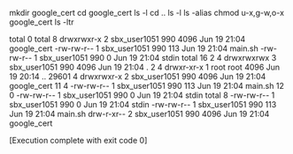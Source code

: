 
mkdir google_cert
cd google_cert
ls -l
cd ..
ls -l
ls -alias
chmod u-x,g-w,o-x google_cert
ls -ltr




total 0
total 8
drwxrwxr-x 2 sbx_user1051 990 4096 Jun 19 21:04 google_cert
-rw-rw-r-- 1 sbx_user1051 990  113 Jun 19 21:04 main.sh
-rw-rw-r-- 1 sbx_user1051 990    0 Jun 19 21:04 stdin
total 16
    2 4 drwxrwxrwx 3 sbx_user1051  990 4096 Jun 19 21:04 .
    2 4 drwxr-xr-x 1 root         root 4096 Jun 19 20:14 ..
29601 4 drwxrwxr-x 2 sbx_user1051  990 4096 Jun 19 21:04 google_cert
   11 4 -rw-rw-r-- 1 sbx_user1051  990  113 Jun 19 21:04 main.sh
   12 0 -rw-rw-r-- 1 sbx_user1051  990    0 Jun 19 21:04 stdin
total 8
-rw-rw-r-- 1 sbx_user1051 990    0 Jun 19 21:04 stdin
-rw-rw-r-- 1 sbx_user1051 990  113 Jun 19 21:04 main.sh
drw-r-xr-- 2 sbx_user1051 990 4096 Jun 19 21:04 google_cert

[Execution complete with exit code 0]
